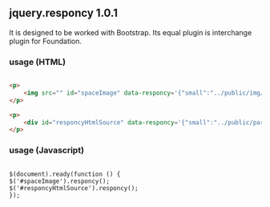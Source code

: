 ## jquery.responcy 1.0.1

It is designed to be worked with Bootstrap. Its equal plugin is interchange plugin for Foundation.

### usage (HTML)
```html

<p>
	<img src="" id="spaceImage" data-responcy='{"small":"../public/img/space-small.jpg","medium":"../public/img/space-medium.jpg", "large":"../public/img/space-large.jpg"}'/>
</p>

<p>
	<div id="responcyHtmlSource" data-responcy='{"small":"../public/partials/responcy-small.html","medium":"../public/partials/responcy-medium.html", "large":"../public/partials/responcy-large.html"}'></div>
</p>
```

### usage (Javascript)
<pre lang="javascript">
<code>
$(document).ready(function () {
$('#spaceImage').responcy();
$('#responcyHtmlSource').responcy();
});
</code>
</pre>
